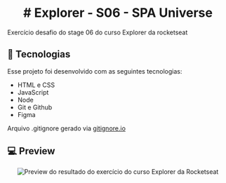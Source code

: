 <h1 align="center"> # Explorer - S06 - SPA Universe </h1>
<p>Exercício desafio do stage 06 do curso Explorer da rocketseat</p>

## 🚀 Tecnologias

Esse projeto foi desenvolvido com as seguintes tecnologias:

- HTML e CSS
- JavaScript
- Node
- Git e Github
- Figma

Arquivo .gitignore gerado via [gitignore.io](https://www.toptal.com/developers/gitignore/)

## 💻 Preview

<p align="center">
  <img alt="Preview do resultado do exercício do curso Explorer da Rocketseat" src=".github/img.png">
</p>